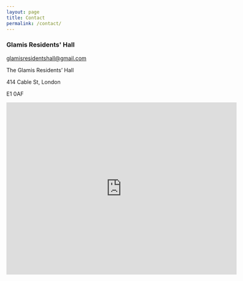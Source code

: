 ```yaml
---
layout: page
title: Contact
permalink: /contact/
---
```


<h3>Glamis Residents' Hall</h3>
<a href="mailto:glamisresidentshall@gmail.com">glamisresidentshall@gmail.com</a>

<p>The Glamis Residents’ Hall</p>
<p>414 Cable St, London</p>
<p>E1 0AF </p>

<iframe src="https://www.google.com/maps/embed?pb=!1m18!1m12!1m3!1d1241.5632185335794!2d-0.05151764487784282!3d51.51089632212799!2m3!1f0!2f0!3f0!3m2!1i1024!2i768!4f13.1!3m3!1m2!1s0x4876032bc7c26529%3A0x9d0ee7b2209fee8d!2sThe%20Glamis%20Residents&#39;%20Hall!5e0!3m2!1sen!2suk!4v1732052402759!5m2!1sen!2suk" width="600" height="450" style="border:0;" allowfullscreen="" loading="lazy" referrerpolicy="no-referrer-when-downgrade"></iframe>
